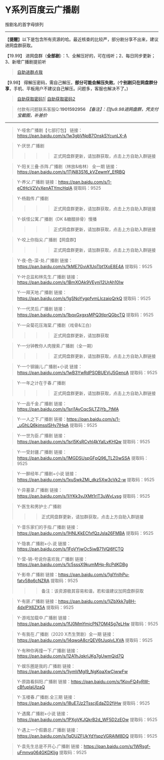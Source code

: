 <h1>Y系列百度云广播剧</h1>
按剧名的首字母排列

-----

【**提醒**】以下是包含所有资源的哈。最近核查的比较严，部分剧分享不出来，建议进网盘群获取。


【19.99】 进网盘群（**全部剧**）：1、全解压好的，可在线听；2、每日同步更新；3、新增广播剧提前听
>[自助进群点我](http://pay.tupianmima.com/ma.html)

【9.98】 得解压密码，需自己解压，**部分可能会解压失败**。(**个别剧只在网盘群分享**，手机、平板用户不建议自己解压。问题多，客服也解决不了。)

>[自助获取密码1](http://pay.tupianmima.com/p.php?8tp=t3.13473a126b1998.pg1)|
[自助获取密码2](http://pay.tupianmima.com/p.php?8tp=t2.14178a39b1998.pg1)

>付款有问题联系客服Q:**1901592956**
***【备注】：已fu9.98进网盘群，凭支付宝截图，补差价***

------

>Y-哑舍广播剧【七部打包】
链接：https://pan.baidu.com/s/1w3gbVNpB7OnskSYcunLX-A

>Y-厌世.广播剧 
>>>>正式网盘群更新，请加群获取，点击上方自助入群链接

>Y-阳关三叠·杀阵.广播剧（林放&格林） 全一期
链接：https://pan.baidu.com/s/1TjN83S16_kVZewmY_EfRBQ

>Y-养父.广播剧
链接：https://pan.baidu.com/s/1-eCtHcV2VvXenATYmcHqIA
提取码：9525 
 
>Y-杨戬传.广播剧
>>>>正式网盘群更新，请加群获取，点击上方自助入群链接

>Y-妖怪公寓.广播剧（DK &糖醋排骨）慢播
>>>>正式网盘群更新，请加群获取，点击上方自助入群链接

>Y-咬上你指尖.广播剧【网盘群】
>>>>正式网盘群更新，请加群获取，点击上方自助入群链接


>Y-夜-色-深-处.广播剧
链接：https://pan.baidu.com/s/1kME7GviA1UqTbt1XoE8E4A
提取码：9525 
 
>Y-叶总监和林先生.广播剧
链接：https://pan.baidu.com/s/1BmXOAk9VEyni12UrAh10Iw

>Y-一拜天地.广播剧
链接：https://pan.baidu.com/s/1gSNoYygpfvmLlczaioQrkQ
提取码：9525 
 
>Y-一代灵后.广播剧
链接：https://pan.baidu.com/s/1bqxGxgxsMPQ3tIprQGbcTQ
提取码：9525
 
>Y-一朵菊花压海棠.广播剧（戏骨&江白）
>>>>正式网盘群更新，请加群获取

>Y-一分钟教你人肉搜索.广播剧（全一期）
>>>>正式网盘群更新，请加群获取，点击上方自助入群链接

>Y-一个钢镚儿.广播剧+小说
链接：https://pan.baidu.com/s/1wB3YwRdPSOBUEVjJ5GencA
提取码：9525 

>Y-一年之计在于春.广播剧
>>>>正式网盘群更新，请加群获取，点击上方自助入群链接

>Y-一品千金.广播剧
链接：https://pan.baidu.com/s/1sri1AvCqcSjLTZjYb_7tMA
 
>Y-一人之下.广播剧
链接：https://pan.baidu.com/s/1-_uGhLQ6kjmsslSHy7IHpA
提取码：9525 
 
>Y-一世为臣.广播剧
链接：https://pan.baidu.com/s/1srI5KsRCyhl4kYalLvKHQw
提取码：9525 
 
>Y-一受封疆.广播剧
链接：https://pan.baidu.com/s/1MGDSUspGFpQ96_TLZ0wSSA
提取码：9525
 
>Y-一醉经年.广播剧+小说
链接：https://pan.baidu.com/s/1xuSwkZMj_dkz5Xw3cVk2-w
提取码：9525
 
>Y-异墓录.广播剧
链接：https://pan.baidu.com/s/1iYKk3vJXMt1rlT3uWvLysg
提取码：9525

>Y-医生和男护士.广播剧 
>>>正式网盘群更新，请加群获取，点击上方自助入群链接

>Y-音乐家们的手指.广播剧
链接：https://pan.baidu.com/s/1HNLKkECfxfQzJsla26FMBA
提取码：9525
 
>Y-隐衷.广播剧+小.说
链接：https://pan.baidu.com/s/1FoVYjwOc5iwB71VQl6fCTQ

>Y-营-销-号说你喜欢我.广播剧
链接：https://pan.baidu.com/s/1c5sssX9kumMHp-RcPdKDBg
 
>Y-影帝.广播剧
链接：https://pan.baidu.com/s/1gIYnIhPu-fatv58q6cNZRA
提取码：9525
>>>备注：该资源极其容易和谐，若和谐建议加网盘群获取
 
>Y-有匪.广播剧
链接：https://pan.baidu.com/s/1jZbXkk7g8H-4dxlPX6ZX5A
提取码：9525 
 
>Y-游戏加载中.广播剧
链接：https://pan.baidu.com/s/1fJ0MmYmjcPN7OM4Sg7eLHw
提取码：9525 
 
>Y-有我在.广播剧（2020 X杰生贺剧）全一期
链接：https://pan.baidu.com/s/14qwoA8crQEV6tJuqivLXVA
提取码：9525
 
>Y-有种你再撞一下.广播剧
链接：https://pan.baidu.com/s/12A1hJqkrlJKg7gUwmQid7Q

>Y-娱乐圈是我的.广播剧
链接：https://pan.baidu.com/s/1iymVMgl9_NgKpaXwCjwwFw

>Y-原路看斜阳.广播剧
链接：https://pan.baidu.com/s/1KpvFQ4yRW-cBfuplaUIzaQ

>Y-玉楼春.广播剧.全三期
链接：https://pan.baidu.com/s/18uE7Jz2TsscjEdaZD2fjHw
提取码：9525
 
>Y-遇魔.广播剧+小说
链接：https://pan.baidu.com/s/1PXgVKJQkrB2d_WF5D2zEOw
提取码：9525
 
>Y-遇上一个假霸总.广播剧
链接：https://pan.baidu.com/s/1qDUZFUkYdYspzVGRAIM8DQ
提取码：9525
 
>Y-袁先生总是不开心.广播剧
链接：https://pan.baidu.com/s/1WRsgf-uFmnvq064GKDKIjg
提取码：9525 
 


